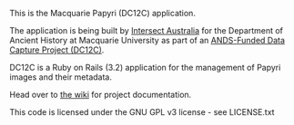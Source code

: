 This is the Macquarie Papyri (DC12C) application.

The application is being built by [Intersect Australia](http://www.intersect.org.au/) for the Department of Ancient History at Macquarie University as part of an [ANDS-Funded Data Capture Project (DC12C)](http://www.ands.org.au).

DC12C is a Ruby on Rails (3.2) application for the management of Papyri images and their metadata.

Head over to [the wiki](https://github.com/IntersectAustralia/dc12c/wiki) for project documentation.

This code is licensed under the GNU GPL v3 license - see LICENSE.txt

